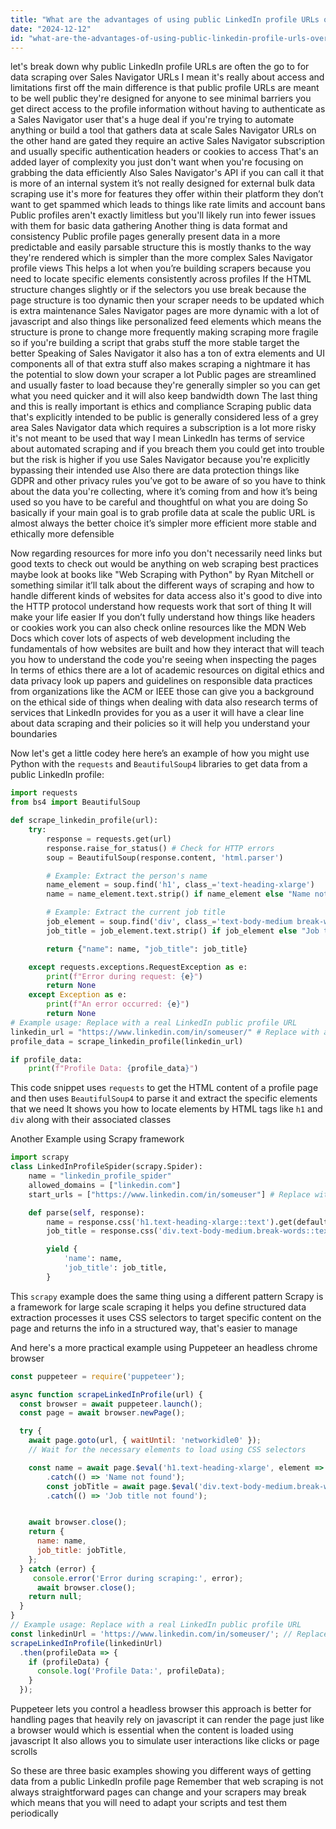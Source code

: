 ```yaml
---
title: "What are the advantages of using public LinkedIn profile URLs over Sales Navigator URLs for data scraping? (Teaching point: Compares access methods and their implications.)"
date: "2024-12-12"
id: "what-are-the-advantages-of-using-public-linkedin-profile-urls-over-sales-navigator-urls-for-data-scraping-teaching-point-compares-access-methods-and-their-implications"
---
```


 let's break down why public LinkedIn profile URLs are often the go to for data scraping over Sales Navigator URLs I mean it's really about access and limitations first off the main difference is that public profile URLs are meant to be well public they're designed for anyone to see minimal barriers you get direct access to the profile information without having to authenticate as a Sales Navigator user that's a huge deal if you're trying to automate anything or build a tool that gathers data at scale Sales Navigator URLs on the other hand are gated they require an active Sales Navigator subscription and usually specific authentication headers or cookies to access That's an added layer of complexity you just don't want when you're focusing on grabbing the data efficiently Also Sales Navigator's API if you can call it that is more of an internal system it’s not really designed for external bulk data scraping use it's more for features they offer within their platform they don’t want to get spammed which leads to things like rate limits and account bans Public profiles aren't exactly limitless but you'll likely run into fewer issues with them for basic data gathering Another thing is data format and consistency Public profile pages generally present data in a more predictable and easily parsable structure this is mostly thanks to the way they're rendered which is simpler than the more complex Sales Navigator profile views This helps a lot when you’re building scrapers because you need to locate specific elements consistently across profiles If the HTML structure changes slightly or if the selectors you use break because the page structure is too dynamic then your scraper needs to be updated which is extra maintenance Sales Navigator pages are more dynamic with a lot of javascript and also things like personalized feed elements which means the structure is prone to change more frequently making scraping more fragile so if you're building a script that grabs stuff the more stable target the better Speaking of Sales Navigator it also has a ton of extra elements and UI components all of that extra stuff also makes scraping a nightmare it has the potential to slow down your scraper a lot Public pages are streamlined and usually faster to load because they're generally simpler so you can get what you need quicker and it will also keep bandwidth down The last thing and this is really important is ethics and compliance Scraping public data that's explicitly intended to be public is generally considered less of a grey area Sales Navigator data which requires a subscription is a lot more risky it's not meant to be used that way I mean LinkedIn has terms of service about automated scraping and if you breach them you could get into trouble but the risk is higher if you use Sales Navigator because you're explicitly bypassing their intended use Also there are data protection things like GDPR and other privacy rules you’ve got to be aware of so you have to think about the data you're collecting, where it’s coming from and how it’s being used so you have to be careful and thoughtful on what you are doing So basically if your main goal is to grab profile data at scale the public URL is almost always the better choice it’s simpler more efficient more stable and ethically more defensible

Now regarding resources for more info you don't necessarily need links but good texts to check out would be anything on web scraping best practices maybe look at books like "Web Scraping with Python" by Ryan Mitchell or something similar it’ll talk about the different ways of scraping and how to handle different kinds of websites for data access also it's good to dive into the HTTP protocol understand how requests work that sort of thing It will make your life easier If you don’t fully understand how things like headers or cookies work you can also check online resources like the MDN Web Docs which cover lots of aspects of web development including the fundamentals of how websites are built and how they interact that will teach you how to understand the code you're seeing when inspecting the pages In terms of ethics there are a lot of academic resources on digital ethics and data privacy look up papers and guidelines on responsible data practices from organizations like the ACM or IEEE those can give you a background on the ethical side of things when dealing with data also research terms of services that LinkedIn provides for you as a user it will have a clear line about data scraping and their policies so it will help you understand your boundaries

Now let's get a little codey here here’s an example of how you might use Python with the `requests` and `BeautifulSoup4` libraries to get data from a public LinkedIn profile:
```python
import requests
from bs4 import BeautifulSoup

def scrape_linkedin_profile(url):
    try:
        response = requests.get(url)
        response.raise_for_status() # Check for HTTP errors
        soup = BeautifulSoup(response.content, 'html.parser')

        # Example: Extract the person's name
        name_element = soup.find('h1', class_='text-heading-xlarge')
        name = name_element.text.strip() if name_element else "Name not found"

        # Example: Extract the current job title
        job_element = soup.find('div', class_='text-body-medium break-words')
        job_title = job_element.text.strip() if job_element else "Job title not found"

        return {"name": name, "job_title": job_title}

    except requests.exceptions.RequestException as e:
        print(f"Error during request: {e}")
        return None
    except Exception as e:
        print(f"An error occurred: {e}")
        return None
# Example usage: Replace with a real LinkedIn public profile URL
linkedin_url = "https://www.linkedin.com/in/someuser/" # Replace with a real url
profile_data = scrape_linkedin_profile(linkedin_url)

if profile_data:
    print(f"Profile Data: {profile_data}")
```
This code snippet uses `requests` to get the HTML content of a profile page and then uses `BeautifulSoup4` to parse it and extract the specific elements that we need It shows you how to locate elements by HTML tags like `h1` and `div` along with their associated classes

Another Example using Scrapy framework
```python
import scrapy
class LinkedInProfileSpider(scrapy.Spider):
    name = "linkedin_profile_spider"
    allowed_domains = ["linkedin.com"]
    start_urls = ["https://www.linkedin.com/in/someuser"] # Replace with real urls

    def parse(self, response):
        name = response.css('h1.text-heading-xlarge::text').get(default='Name not found').strip()
        job_title = response.css('div.text-body-medium.break-words::text').get(default='Job title not found').strip()

        yield {
            'name': name,
            'job_title': job_title,
        }
```
This `scrapy` example does the same thing using a different pattern Scrapy is a framework for large scale scraping it helps you define structured data extraction processes it uses CSS selectors to target specific content on the page and returns the info in a structured way, that's easier to manage

And here's a more practical example using Puppeteer an headless chrome browser
```javascript
const puppeteer = require('puppeteer');

async function scrapeLinkedInProfile(url) {
  const browser = await puppeteer.launch();
  const page = await browser.newPage();

  try {
    await page.goto(url, { waitUntil: 'networkidle0' });
    // Wait for the necessary elements to load using CSS selectors

    const name = await page.$eval('h1.text-heading-xlarge', element => element.textContent.trim())
		.catch(() => 'Name not found');
		const jobTitle = await page.$eval('div.text-body-medium.break-words', element => element.textContent.trim())
		.catch(() => 'Job title not found');


    await browser.close();
    return {
      name: name,
      job_title: jobTitle,
    };
  } catch (error) {
     console.error('Error during scraping:', error);
      await browser.close();
    return null;
  }
}
// Example usage: Replace with a real LinkedIn public profile URL
const linkedinUrl = 'https://www.linkedin.com/in/someuser/'; // Replace with a real url
scrapeLinkedInProfile(linkedinUrl)
  .then(profileData => {
    if (profileData) {
      console.log('Profile Data:', profileData);
    }
  });
```
Puppeteer lets you control a headless browser this approach is better for handling pages that heavily rely on javascript it can render the page just like a browser would which is essential when the content is loaded using javascript It also allows you to simulate user interactions like clicks or page scrolls

So these are three basic examples showing you different ways of getting data from a public LinkedIn profile page Remember that web scraping is not always straightforward pages can change and your scrapers may break which means that you will need to adapt your scripts and test them periodically
